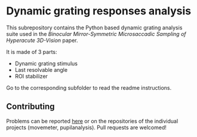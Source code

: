 # Dynamic grating responses analysis

This subrepository contains the Python based dynamic grating
analysis suite used in the
*Binocular Mirror-Symmetric Microsaccadic Sampling of Hyperacute 3D-Vision* paper.

It is made of 3 parts:
- Dynamic grating stimulus
- Last resolvable angle
- ROI stabilizer

Go to the corresponding subfolder to read the readme instructions.



## Contributing

Problems can be reported
[here](https://github.com/JuusolaLab/Hyperacute_Stereopsis_paper/issues)
or on the repositories of the individual projects (movemeter, pupilanalysis).
Pull requests are welcomed!
